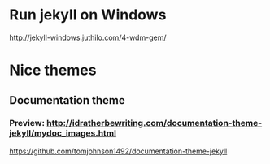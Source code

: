 # Run jekyll on Windows
http://jekyll-windows.juthilo.com/4-wdm-gem/

# Nice themes
## Documentation theme
### Preview: http://idratherbewriting.com/documentation-theme-jekyll/mydoc_images.html 
https://github.com/tomjohnson1492/documentation-theme-jekyll